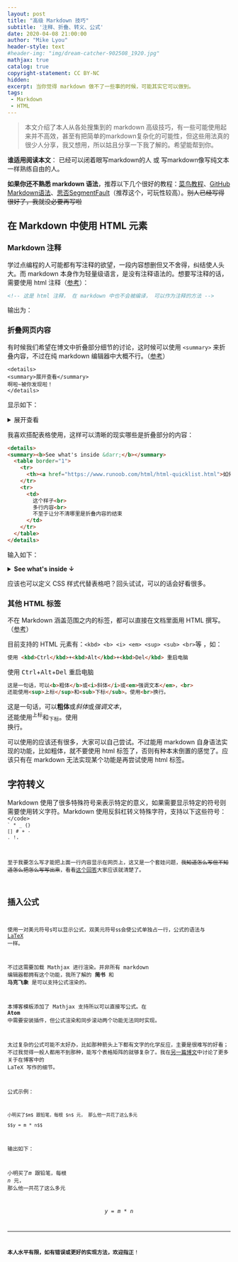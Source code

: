 ```yaml
---
layout: post
title: "高级 Markdown 技巧"
subtitle: '注释、折叠、转义、公式'
date: 2020-04-08 21:00:00
author: "Mike Lyou"
header-style: text
#header-img: "img/dream-catcher-902508_1920.jpg"
mathjax: true
catalog: true
copyright-statement: CC BY-NC
hidden:
excerpt: 当你觉得 markdown 做不了一些事的时候，可能其实它可以做到。
tags:
 - Markdown
 - HTML
---
```


<!-- more -->

>本文介绍了本人从各处搜集到的 markdown 高级技巧，有一些可能使用起来并不高效，甚至有把简单的markdown复杂化的可能性，但这些用法真的很少人分享，我又想用，所以姑且分享一下我了解的。希望能帮到你。

**谁适用阅读本文**： 已经可以闭着眼写markdown的人 或 写markdown像写纯文本一样熟练自由的人。

**如果你还不熟悉 markdown 语法**，推荐以下几个很好的教程：[菜鸟教程](https://www.runoob.com/markdown/md-tutorial.html)、[GitHub Markdown语法](https://help.github.com/cn/github/writing-on-github/basic-writing-and-formatting-syntax#ignoring-markdown-formatting)、[思否SegmentFault](https://segmentfault.com/markdown)（推荐这个，可玩性较高）。~~别人已经写得很好了，我就没必要再写啦~~


## 在 Markdown 中使用 HTML 元素

### Markdown 注释

学过点编程的人可能都有写注释的欲望，一段内容想删但又不舍得，纠结使人头大。而 markdown 本身作为轻量级语言，是没有注释语法的。想要写注释的话，需要使用 html 注释（[参考](https://stackoverflow.com/questions/4823468/comments-in-markdown)）：


```html
<!-- 这是 html 注释， 在 markdown 中也不会被编译， 可以作为注释的方法 -->
```

输出为：

<!-- 这是 html 注释， 在 markdown 中也不会被编译， 可以作为注释的方法 -->


### 折叠网页内容

有时候我们希望在博文中折叠部分细节的讨论，这时候可以使用 `<summary>` 来折叠内容，不过在纯 markdown 编辑器中大概不行。（[参考](https://blog.csdn.net/djzhao627/article/details/89977411)）

```
<details>
<summary>展开查看</summary>
啊啦~被你发现啦！
</details>
```

显示如下：

<details>
<summary>展开查看</summary>
啊啦~被你发现啦！
</details>

我喜欢搭配表格使用，这样可以清晰的现实哪些是折叠部分的内容：

```html
<details>
<summary><b>See what's inside &darr;</b></summary>
  <table border="1">
    <tr>
      <th><a href="https://www.runoob.com/html/html-quicklist.html">如何使用html元素添加表格</a></th>
    </tr>
    <tr>
      <td>
        这个样子<br>
        多行内容<br>
        不至于让分不清哪里是折叠内容的结束
      </td>
    </tr>
  </table>
</details>
```

输入如下：

<details>
<summary><b>See what's inside &darr;</b></summary>
  <table border="1">
    <tr>
      <th><a href="https://www.runoob.com/html/html-quicklist.html">如何使用html元素添加表格</a></th>
    </tr>
    <tr>
      <td>
        这个样子<br>
        多行内容<br>
        不至于让分不清哪里是折叠内容的结束
      </td>
    </tr>
  </table>
</details>

应该也可以定义 CSS 样式代替表格吧？回头试试，可以的话会好看很多。


### 其他 HTML 标签

不在 Markdown 涵盖范围之内的标签，都可以直接在文档里面用 HTML 撰写。（[参考](https://www.runoob.com/markdown/md-advance.html)）

目前支持的 HTML 元素有：`<kbd> <b> <i> <em> <sup> <sub> <br>`等 ，如：


```html
使用 <kbd>Ctrl</kbd>+<kbd>Alt</kbd>+<kbd>Del</kbd> 重启电脑
```

使用 <kbd>Ctrl</kbd>+<kbd>Alt</kbd>+<kbd>Del</kbd> 重启电脑

```html
这是一句话，可以<b>粗体</b>或<i>斜体</i>或<em>强调文本</em>，<br>
还能使用<sup>上标</sup>和<sub>下标</sub>。使用<br>换行。
```

这是一句话，可以<b>粗体</b>或<i>斜体</i>或<em>强调文本</em>，<br>
还能使用<sup>上标</sup>和<sub>下标</sub>。使用<br>换行。

可以使用的应该还有很多，大家可以自己尝试。不过能用 markdown 自身语法实现的功能，比如粗体，就不要使用 html 标签了，否则有种本末倒置的感觉了。应该只有在 markdown 无法实现某个功能是再尝试使用 html 标签。

## 字符转义

Markdown 使用了很多特殊符号来表示特定的意义，如果需要显示特定的符号则需要使用转义字符。Markdown 使用反斜杠转义特殊字符，支持以下这些符号：<code>\</code> <code>`</code> <code>*</code> <code>_</code> <code>{}</code> <code>[]</code> <code>#</code> <code>+</code> <code>-</code> <code>.</code> <code>!</code>.

至于我要怎么写才能把上面一行内容显示在网页上，这又是一个套娃问题，~~我知道怎么写但不知道怎么把怎么写写出来~~，看看[这个回答](https://segmentfault.com/q/1010000010302143)大家应该就清楚了。

## 插入公式

使用一对美元符号`$`可以显示公式，双美元符号`$$`会使公式单独占一行，公式的语法与 [LaTeX](https://www.caam.rice.edu/~heinken/latex/symbols.pdf) 一样。

不过这需要加载 Mathjax 进行渲染。并非所有 markdown 编辑器都拥有这个功能，我所了解的 **简书** 和 **马克飞象** 是可以支持公式渲染的。

本博客模板添加了 Mathjax 支持所以可以直接写公式。在 **Atom** 中需要安装插件，但公式渲染和同步滚动两个功能无法同时实现。

太过复杂的公式可能不太好办，比如那种箭头上下都有文字的化学反应，主要是很难写的好看；不过我觉得一般人都用不到那种，能写个表格矩阵的就够复杂了。我在[另一篇博文](https://mikelyou.com/2020/01/02/hodgepodge/#details-about-mathjax-lable-and-cite-equations)中讨论了更多关于在博客中的 LaTeX 写作的细节。

公式示例：

```
小明买了$m$ 跟铅笔，每根 $n$ 元， 那么他一共花了这么多元

$$y = m * n$$
```

输出如下：

小明买了$m$ 跟铅笔，每根 $n$ 元， 那么他一共花了这么多元

$$y = m * n$$

***

**本人水平有限，如有错误或更好的实现方法，欢迎指正**！

